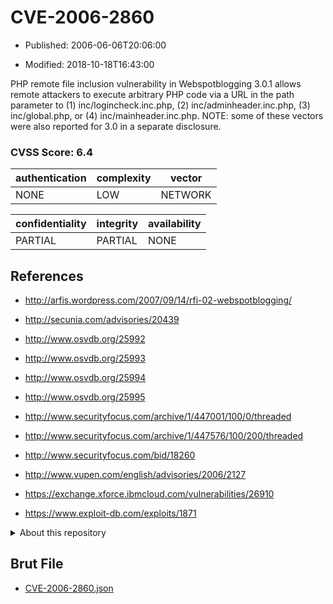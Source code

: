 # CVE-2006-2860

- Published: 2006-06-06T20:06:00

- Modified: 2018-10-18T16:43:00

PHP remote file inclusion vulnerability in Webspotblogging 3.0.1 allows remote attackers to execute arbitrary PHP code via a URL in the path parameter to (1) inc/logincheck.inc.php, (2) inc/adminheader.inc.php, (3) inc/global.php, or (4) inc/mainheader.inc.php.  NOTE: some of these vectors were also reported for 3.0 in a separate disclosure.

### CVSS Score: **6.4**

| authentication | complexity | vector |
| --- | --- | --- |
| NONE | LOW | NETWORK |

| confidentiality | integrity | availability |
| --- | --- | --- |
| PARTIAL | PARTIAL | NONE |

## References

* http://arfis.wordpress.com/2007/09/14/rfi-02-webspotblogging/

* http://secunia.com/advisories/20439

* http://www.osvdb.org/25992

* http://www.osvdb.org/25993

* http://www.osvdb.org/25994

* http://www.osvdb.org/25995

* http://www.securityfocus.com/archive/1/447001/100/0/threaded

* http://www.securityfocus.com/archive/1/447576/100/200/threaded

* http://www.securityfocus.com/bid/18260

* http://www.vupen.com/english/advisories/2006/2127

* https://exchange.xforce.ibmcloud.com/vulnerabilities/26910

* https://www.exploit-db.com/exploits/1871

<details>
<summary>About this repository</summary> 

  This repository is part of the project [Live Hack CVE](https://github.com/Live-Hack-CVE). Main website can be found [www.live-hack.org](https://www.live-hack.org) 
  
  Made by [Sn0wAlice](https://github.com/Sn0wAlice) for the people that care about security and need to have a feed of the latest CVEs. Hope you enjoy it, don't forget to star the repo and follow me on [Twitter](https://twitter.com/Sn0wAlice) and [Github](https://github.com/Sn0wAlice). And that is my [personnal website](https://www.alice-snow.me/)

  - [Home Page](https://github.com/Live-Hack-CVE)
  - [Framework](https://github.com/Live-Hack-CVE/cve-framework)
  - [CVE database](https://github.com/Live-Hack-CVE/full_database)
  - [Changelog](https://github.com/Live-Hack-CVE/Changelog)
</details>

## Brut File

* [CVE-2006-2860.json](https://raw.githubusercontent.com/Live-Hack-CVE/full_database/main/cves/2006/CVE-2006-2860.json)


